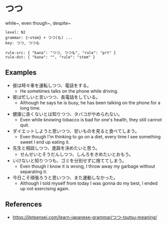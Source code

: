 # つつ

while~, even though~, despite~

```
level: N2
grammar: {~stem} + つつ(も) ...
key: つつ, つつも

rule-src: { "kana": "つつ, つつも", "rule": "prt" }
rule-dst: { "kana": "", "rule": "stem" }
```

## Examples

- 彼は時々車を運転しつつ、電話をする。
	- He sometimes talks on the phone while driving.
- 彼は忙しいと言いつつ、長電話をしている。
	- Although he says he is busy, he has been talking on the phone for a long time.
- 健康に良くないとは知りつつ、タバコがやめられない。
	- Even while knowing tobacco is bad for one's health, they still cannot quit.
- ダイエットしようと思いつつ、甘いものを見ると食べてしまう。
	- Even though I'm thinking to go on a diet, every time I see something sweet I end up eating it.
- 先生と相談しつつ、進路を決めたいと思う。
	- せんせいとそうだんしつつ、しんろをきめたいとおもう。
- いけないと知りつつも、ゴミを分別せずに捨ててしまう。
	- Even though I know it is wrong, I throw away my garbage without separating it.
- 今日こそ頑張ろうと思いつつ、また運動しなかった。
	- Although I told myself from today I was gonna do my best, I ended up not exercising again.

## References

- https://jlptsensei.com/learn-japanese-grammar/つつ-tsutsu-meaning/
